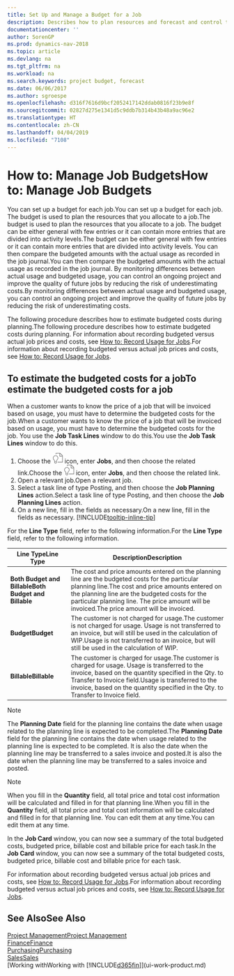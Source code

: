 ```yaml
---
title: Set Up and Manage a Budget for a Job
description: Describes how to plan resources and forecast and control the costs of a project by setting up a budget for each job.
documentationcenter: ''
author: SorenGP
ms.prod: dynamics-nav-2018
ms.topic: article
ms.devlang: na
ms.tgt_pltfrm: na
ms.workload: na
ms.search.keywords: project budget, forecast
ms.date: 06/06/2017
ms.author: sgroespe
ms.openlocfilehash: d316f7616d9bcf2052417142ddab0816f23b9e8f
ms.sourcegitcommit: 02827d275e1341d5c9ddb7b314b43b48a9ac96e2
ms.translationtype: HT
ms.contentlocale: zh-CN
ms.lasthandoff: 04/04/2019
ms.locfileid: "7108"
---
```

# <a name="how-to-manage-job-budgets"></a><span data-ttu-id="725da-103">How to: Manage Job Budgets</span><span class="sxs-lookup"><span data-stu-id="725da-103">How to: Manage Job Budgets</span></span>
<span data-ttu-id="725da-104">You can set up a budget for each job.</span><span class="sxs-lookup"><span data-stu-id="725da-104">You can set up a budget for each job.</span></span> <span data-ttu-id="725da-105">The budget is used to plan the resources that you allocate to a job.</span><span class="sxs-lookup"><span data-stu-id="725da-105">The budget is used to plan the resources that you allocate to a job.</span></span> <span data-ttu-id="725da-106">The budget can be either general with few entries or it can contain more entries that are divided into activity levels.</span><span class="sxs-lookup"><span data-stu-id="725da-106">The budget can be either general with few entries or it can contain more entries that are divided into activity levels.</span></span> <span data-ttu-id="725da-107">You can then compare the budgeted amounts with the actual usage as recorded in the job journal.</span><span class="sxs-lookup"><span data-stu-id="725da-107">You can then compare the budgeted amounts with the actual usage as recorded in the job journal.</span></span> <span data-ttu-id="725da-108">By monitoring differences between actual usage and budgeted usage, you can control an ongoing project and improve the quality of future jobs by reducing the risk of underestimating costs.</span><span class="sxs-lookup"><span data-stu-id="725da-108">By monitoring differences between actual usage and budgeted usage, you can control an ongoing project and improve the quality of future jobs by reducing the risk of underestimating costs.</span></span>

<span data-ttu-id="725da-109">The following procedure describes how to estimate budgeted costs during planning.</span><span class="sxs-lookup"><span data-stu-id="725da-109">The following procedure describes how to estimate budgeted costs during planning.</span></span> <span data-ttu-id="725da-110">For information about recording budgeted versus actual job prices and costs, see [How to: Record Usage for Jobs](projects-how-record-job-usage.md).</span><span class="sxs-lookup"><span data-stu-id="725da-110">For information about recording budgeted versus actual job prices and costs, see [How to: Record Usage for Jobs](projects-how-record-job-usage.md).</span></span>  

## <a name="JobBudgetCosts"></a> <span data-ttu-id="725da-111">To estimate the budgeted costs for a job</span><span class="sxs-lookup"><span data-stu-id="725da-111">To estimate the budgeted costs for a job</span></span>
<span data-ttu-id="725da-112">When a customer wants to know the price of a job that will be invoiced based on usage, you must have to determine the budgeted costs for the job.</span><span class="sxs-lookup"><span data-stu-id="725da-112">When a customer wants to know the price of a job that will be invoiced based on usage, you must have to determine the budgeted costs for the job.</span></span> <span data-ttu-id="725da-113">You use the **Job Task Lines** window to do this.</span><span class="sxs-lookup"><span data-stu-id="725da-113">You use the **Job Task Lines** window to do this.</span></span>

1. <span data-ttu-id="725da-114">Choose the ![Search for Page or Report](media/ui-search/search_small.png "Search for Page or Report icon") icon, enter **Jobs**, and then choose the related link.</span><span class="sxs-lookup"><span data-stu-id="725da-114">Choose the ![Search for Page or Report](media/ui-search/search_small.png "Search for Page or Report icon") icon, enter **Jobs**, and then choose the related link.</span></span>  
2. <span data-ttu-id="725da-115">Open a relevant job.</span><span class="sxs-lookup"><span data-stu-id="725da-115">Open a relevant job.</span></span>
3. <span data-ttu-id="725da-116">Select a task line of type Posting, and then choose the **Job Planning Lines** action.</span><span class="sxs-lookup"><span data-stu-id="725da-116">Select a task line of type Posting, and then choose the **Job Planning Lines** action.</span></span>
4. <span data-ttu-id="725da-117">On a new line, fill in the fields as necessary.</span><span class="sxs-lookup"><span data-stu-id="725da-117">On a new line, fill in the fields as necessary.</span></span> [!INCLUDE[tooltip-inline-tip](includes/tooltip-inline-tip_md.md)]   

<span data-ttu-id="725da-118">For the **Line Type** field, refer to the following information.</span><span class="sxs-lookup"><span data-stu-id="725da-118">For the **Line Type** field, refer to the following information.</span></span>  

| <span data-ttu-id="725da-119">Line Type</span><span class="sxs-lookup"><span data-stu-id="725da-119">Line Type</span></span> | <span data-ttu-id="725da-120">Description</span><span class="sxs-lookup"><span data-stu-id="725da-120">Description</span></span> |
| --- | --- |
| **<span data-ttu-id="725da-121">Both Budget and Billable</span><span class="sxs-lookup"><span data-stu-id="725da-121">Both Budget and Billable</span></span>** |<span data-ttu-id="725da-122">The cost and price amounts entered on the planning line are the budgeted costs for the particular planning line.</span><span class="sxs-lookup"><span data-stu-id="725da-122">The cost and price amounts entered on the planning line are the budgeted costs for the particular planning line.</span></span> <span data-ttu-id="725da-123">The price amount will be invoiced.</span><span class="sxs-lookup"><span data-stu-id="725da-123">The price amount will be invoiced.</span></span> |
| **<span data-ttu-id="725da-124">Budget</span><span class="sxs-lookup"><span data-stu-id="725da-124">Budget</span></span>** |<span data-ttu-id="725da-125">The customer is not charged for usage.</span><span class="sxs-lookup"><span data-stu-id="725da-125">The customer is not charged for usage.</span></span> <span data-ttu-id="725da-126">Usage is not transferred to an invoice, but will still be used in the calculation of WIP.</span><span class="sxs-lookup"><span data-stu-id="725da-126">Usage is not transferred to an invoice, but will still be used in the calculation of WIP.</span></span> |
| **<span data-ttu-id="725da-127">Billable</span><span class="sxs-lookup"><span data-stu-id="725da-127">Billable</span></span>** |<span data-ttu-id="725da-128">The customer is charged for usage.</span><span class="sxs-lookup"><span data-stu-id="725da-128">The customer is charged for usage.</span></span> <span data-ttu-id="725da-129">Usage is transferred to the invoice, based on the quantity specified in the Qty. to Transfer to Invoice field.</span><span class="sxs-lookup"><span data-stu-id="725da-129">Usage is transferred to the invoice, based on the quantity specified in the Qty. to Transfer to Invoice field.</span></span> |

> [!NOTE]  
>   <span data-ttu-id="725da-130">The **Planning Date** field for the planning line contains the date when usage related to the planning line is expected to be completed.</span><span class="sxs-lookup"><span data-stu-id="725da-130">The **Planning Date** field for the planning line contains the date when usage related to the planning line is expected to be completed.</span></span> <span data-ttu-id="725da-131">It is also the date when the planning line may be transferred to a sales invoice and posted.</span><span class="sxs-lookup"><span data-stu-id="725da-131">It is also the date when the planning line may be transferred to a sales invoice and posted.</span></span>  

> [!NOTE]  
>   <span data-ttu-id="725da-132">When you fill in the **Quantity** field, all total price and total cost information will be calculated and filled in for that planning line.</span><span class="sxs-lookup"><span data-stu-id="725da-132">When you fill in the **Quantity** field, all total price and total cost information will be calculated and filled in for that planning line.</span></span> <span data-ttu-id="725da-133">You can edit them at any time.</span><span class="sxs-lookup"><span data-stu-id="725da-133">You can edit them at any time.</span></span>

<span data-ttu-id="725da-134">In the **Job Card** window, you can now see a summary of the total budgeted costs, budgeted price, billable cost and billable price for each task.</span><span class="sxs-lookup"><span data-stu-id="725da-134">In the **Job Card** window, you can now see a summary of the total budgeted costs, budgeted price, billable cost and billable price for each task.</span></span>

<span data-ttu-id="725da-135">For information about recording budgeted versus actual job prices and costs, see [How to: Record Usage for Jobs](projects-how-record-job-usage.md).</span><span class="sxs-lookup"><span data-stu-id="725da-135">For information about recording budgeted versus actual job prices and costs, see [How to: Record Usage for Jobs](projects-how-record-job-usage.md).</span></span>

## <a name="see-also"></a><span data-ttu-id="725da-136">See Also</span><span class="sxs-lookup"><span data-stu-id="725da-136">See Also</span></span>
[<span data-ttu-id="725da-137">Project Management</span><span class="sxs-lookup"><span data-stu-id="725da-137">Project Management</span></span>](projects-manage-projects.md)  
[<span data-ttu-id="725da-138">Finance</span><span class="sxs-lookup"><span data-stu-id="725da-138">Finance</span></span>](finance.md)  
[<span data-ttu-id="725da-139">Purchasing</span><span class="sxs-lookup"><span data-stu-id="725da-139">Purchasing</span></span>](purchasing-manage-purchasing.md)         
[<span data-ttu-id="725da-140">Sales</span><span class="sxs-lookup"><span data-stu-id="725da-140">Sales</span></span>](sales-manage-sales.md)      
[<span data-ttu-id="725da-141">Working with</span><span class="sxs-lookup"><span data-stu-id="725da-141">Working with</span></span> [!INCLUDE[d365fin](includes/d365fin_md.md)]](ui-work-product.md)  
